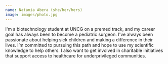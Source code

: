 ```yaml
---
name: Natania Abera (she/her/hers)
image: images/photo.jpg
---
```


I'm a biotechnology student at UNCG on a premed track, and my career goal has always been to become a pediatric surgeon. I've always been passionate about helping sick children and making a difference in their lives. I’m committed to pursuing this path and hope to use my scientific knowledge to help others. I also want to get involved in charitable initiatives that support access to healthcare for underprivileged communities.



